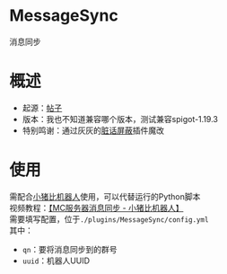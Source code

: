 # MessageSync
消息同步

# 概述
- 起源：[帖子](https://www.minept.top/p.php?id=30)
- 版本：我也不知道兼容哪个版本，测试兼容spigot-1.19.3
- 特别鸣谢：通过灰灰的[脏话屏蔽](https://github.com/MinecraftProgrammingTeam/ZangHuaPingBi)插件魔改

# 使用
需配合[小猪比机器人](https://qb.xzy.center)使用，可以代替运行的Python脚本  
视频教程：[【MC服务器消息同步 - 小猪比机器人】 ](https://www.bilibili.com/video/BV1XU4y1r7z1/?share_source=copy_web&vd_source=6550d40762e4dc7c8327189d8582544b)  
需要填写配置，位于`./plugins/MessageSync/config.yml`  
其中：
- `qn`：要将消息同步到的群号
- `uuid`：机器人UUID
